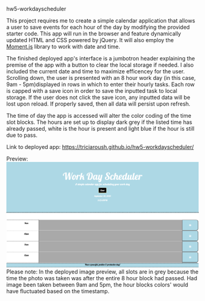 hw5-workdayscheduler

This project requires me to create a simple calendar application that allows a user to save events for each hour of the day by modifying the provided starter code. This app will run in the browser and feature dynamically updated HTML and CSS powered by jQuery.  It will also employ the [Moment.js](https://momentjs.com/) library to work with date and time.

The finished deployed app's interface is a jumbotron header explaining the premise of the app with a button to clear the local storage if needed.  I also included the current date and time to maximize efficencey for the user.  Scrolling down, the user is presented with an 8 hour work day (in this case, 9am - 5pm)displayed in rows in which to enter their hourly tasks.  Each row is capped with a save icon in order to save the inputted task to local storage.  If the user does not click the save icon, any inputted data will be lost upon reload.  If properly saved, then all data will persist upon refresh.  

The time of day the app is accessed will alter the color coding of the time slot blocks.  The hours are set up to display dark grey if the listed time has already passed, white is the hour is present and light blue if the hour is still due to pass.  

Link to deployed app:
https://triciaroush.github.io/hw5-workdayscheduler/

Preview:
<img src="./deployed/deployed_workdayscheduler.png">
Please note: In the deployed image preview, all slots are in grey because the time the photo was taken was after the entire 8 hour block had passed.  Had image been taken between 9am and 5pm, the hour blocks colors' would have fluctuated based on the timestamp.  
